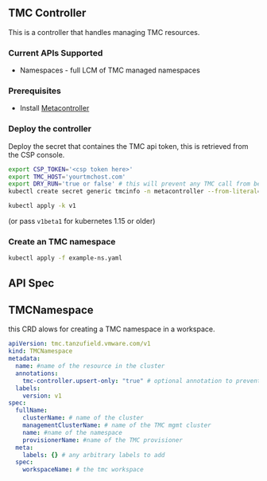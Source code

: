 ## TMC Controller

This is a controller that handles managing TMC resources.


### Current APIs Supported

* Namespaces -  full LCM of TMC managed namespaces

### Prerequisites

* Install [Metacontroller](https://github.com/metacontroller/metacontroller)

### Deploy the controller
Deploy the secret that containes the TMC api token, this is retrieved from the CSP console.

```sh
export CSP_TOKEN='<csp token here>'
export TMC_HOST='yourtmchost.com'
export DRY_RUN='true or false' # this will prevent any TMC call from being made
kubectl create secret generic tmcinfo -n metacontroller --from-literal=CSP_TOKEN=$CSP_TOKEN --from-literal=TMC_HOST=$TMC_HOST --from-literal=DRY_RUN=$DRY_RUN
```

```sh
kubectl apply -k v1
```
(or pass `v1beta1` for kubernetes 1.15 or older)

### Create an TMC namespace


```sh
kubectl apply -f example-ns.yaml
```


## API Spec

## TMCNamespace

this CRD alows for creating a TMC namespace in a workspace. 

```yaml
apiVersion: tmc.tanzufield.vmware.com/v1
kind: TMCNamespace
metadata:
  name: #name of the resource in the cluster
  annotations:
    tmc-controller.upsert-only: "true" # optional annotation to prevent delete of the upstream TMC namespace if this is set. should be use for production in most cases
  labels:
    version: v1
spec:
  fullName:
    clusterName: # name of the cluster
    managementClusterName: # name of the TMC mgmt cluster
    name: #name of the namespace 
    provisionerName: #name of the TMC provisioner
  meta:
    labels: {} # any arbitrary labels to add
  spec:
    workspaceName: # the tmc workspace
```